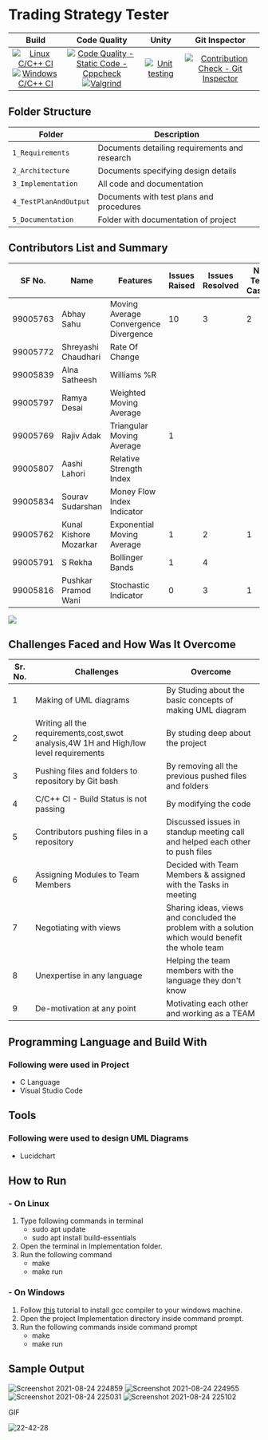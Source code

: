 # Trading Strategy Tester

|Build | Code Quality | Unity | Git Inspector |
|:----:|:----:|:----:|:----:|
| [![Linux C/C++ CI](https://github.com/rajivadak/team15-SDLC-AUG_Batch/actions/workflows/Linux_c.yml/badge.svg)](https://github.com/rajivadak/team15-SDLC-AUG_Batch/actions/workflows/Linux_c.yml) <br> [![Windows C/C++ CI](https://github.com/rajivadak/team15-SDLC-AUG_Batch/actions/workflows/Windows_c.yml/badge.svg)](https://github.com/rajivadak/team15-SDLC-AUG_Batch/actions/workflows/Windows_c.yml) | [![Code Quality - Static Code - Cppcheck](https://github.com/rajivadak/team15-SDLC-AUG_Batch/actions/workflows/cppcheck.yml/badge.svg)](https://github.com/rajivadak/team15-SDLC-AUG_Batch/actions/workflows/cppcheck.yml) <br> [![Valgrind](https://github.com/rajivadak/team15-SDLC-AUG_Batch/actions/workflows/Valgrind.yml/badge.svg)](https://github.com/rajivadak/team15-SDLC-AUG_Batch/actions/workflows/Valgrind.yml) | [![Unit testing](https://github.com/rajivadak/team15-SDLC-AUG_Batch/actions/workflows/UnitTesting.yml/badge.svg)](https://github.com/rajivadak/team15-SDLC-AUG_Batch/actions/workflows/UnitTesting.yml) | [![Contribution Check - Git Inspector](https://github.com/rajivadak/team15-SDLC-AUG_Batch/actions/workflows/gitInspector.yml/badge.svg)](https://github.com/rajivadak/team15-SDLC-AUG_Batch/actions/workflows/gitInspector.yml)

## Folder Structure
Folder                | Description
----------------------| -------------------------------
`1_Requirements`      | Documents detailing requirements and research
`2_Architecture`      | Documents specifying design details
`3_Implementation`    | All code and documentation
`4_TestPlanAndOutput` | Documents with test plans and procedures
`5_Documentation`     | Folder with documentation of project

## Contributors List and Summary

SF No.    |          Name          |    Features    | Issues Raised |Issues Resolved|No Test Cases|Test Case Pass
----------|------------------------|----------------|----------------|---------------|-------------|--------------
 99005763 | Abhay  Sahu            | Moving Average Convergence Divergence |10|3|2|2|
 99005772 | Shreyashi  Chaudhari   | Rate Of Change
 99005839 | Alna Satheesh          | Williams %R
 99005797 | Ramya  Desai           | Weighted Moving Average
 99005769 | Rajiv Adak             | Triangular Moving Average|1||||
 99005807 | Aashi Lahori           | Relative Strength Index
 99005834 | Sourav  Sudarshan      | Money Flow Index Indicator
 99005762 | Kunal Kishore Mozarkar | Exponential Moving Average|1|2|1|1|
 99005791 | S  Rekha               | Bollinger Bands|1|4|||
 99005816 | Pushkar Pramod Wani    | Stochastic Indicator| 0 | 3 | 1 | 0 |

![](https://github.com/rajivadak/team15-SDLC-AUG_Batch/blob/bdfc8c228de4f8e5a5fe3379d5151d37f0c15369/6_PhotosAndVideos/Screenshot%202021-08-24%20235301.png)
## Challenges Faced and How Was It Overcome
| Sr. No. | Challenges | Overcome |
|--- |--- |--- |
|1 | Making of UML diagrams | By Studing about the basic concepts of making UML diagram |
|2 | Writing all the requirements,cost,swot analysis,4W 1H and High/low level requirements | By studing deep about the project |
|3 | Pushing files and folders to repository by Git bash | By removing all the previous pushed files and folders |
|4 | C/C++ CI - Build Status is not passing |  By modifying the code |
|5| Contributors pushing files in a repository| Discussed issues in standup meeting call and helped each other to push files|
|6| Assigning Modules to Team Members | Decided with Team Members & assigned with the Tasks in meeting|
|7| Negotiating with views | Sharing ideas, views and concluded the problem with a solution which would benefit the whole team |
|8| Unexpertise in any language | Helping the team members with the language they don't know |
|9|De-motivation at any point | Motivating each other and working as a TEAM |

## Programming Language and Build With
### Following were used in Project
-   C Language
-   Visual Studio Code  
## Tools 
### Following were used to design UML Diagrams
-   Lucidchart

## How to Run
### - On Linux
1. Type following commands in terminal 
   - sudo apt update
   - sudo apt install build-essentials
2. Open the terminal in Implementation folder.
3. Run the following command 
   - make
   - make run
### - On Windows
1. Follow [this](https://code.visualstudio.com/docs/languages/cpp) tutorial to install gcc compiler to your windows machine.
2. Open the project Implementation directory inside command prompt.
3. Run the following commands inside command prompt
   - make 
   - make run

## Sample Output

![Screenshot 2021-08-24 224859](https://user-images.githubusercontent.com/86200682/130662230-345ba96b-d4a7-4d13-9aec-72d2bc41d37e.png)
![Screenshot 2021-08-24 224955](https://user-images.githubusercontent.com/86200682/130662278-5b29b5c2-6f43-4be1-8ccc-f32bde221179.png)
![Screenshot 2021-08-24 225031](https://user-images.githubusercontent.com/86200682/130662177-e54ec2e3-13ef-4827-aba3-cd77797ccf3a.png)
![Screenshot 2021-08-24 225102](https://user-images.githubusercontent.com/86200682/130662248-519fe23e-8428-4cf4-8329-56d562eeb6f5.png)

GIF

![22-42-28](https://user-images.githubusercontent.com/86352920/130666485-9e3f5627-9d86-424d-bd04-3764e93eb9f9.gif)

